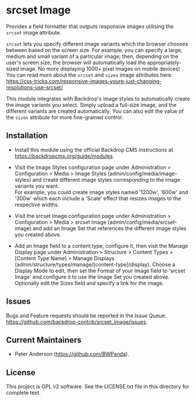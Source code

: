 srcset Image
============

Provides a field formatter that outputs responsive images utilising the `srcset`
image attribute.

`srcset` lets you specify different image variants which the browser chooses
between based on the screen size. For example, you can specify a large, medium
and small variant of a particular image; then, depending on the user's screen
size, the browser will automatically load the appropriately-sized image. No more
displaying 1000+ pixel images on mobile devices!  
You can read more about the `srcset` and `sizes` image attributes here:
https://css-tricks.com/responsive-images-youre-just-changing-resolutions-use-srcset/

This module integrates with Backdrop's image styles to automatically create the
image variants you select. Simply upload a full-size image, and the different
variants are created automatically. You can also edit the value of the `sizes`
attribute for more fine-grained control.

Installation
------------

- Install this module using the official Backdrop CMS instructions at
  https://backdropcms.org/guide/modules.

- Visit the Image Styles configuration page under Administration >
  Configuration > Media > Image Styles (admin/config/media/image-styles) and
  create different image styles corresponding to the image variants you want.  
  For example, you could create image styles named '1200w', '600w' and '300w'
  which each include a 'Scale' effect that resizes images to the respective
  widths.

- Visit the srcset Image configuration page under Administration >
  Configuration > Media > srcset Image (admin/config/media/srcset-image) and add
  an Image Set that references the different image styles you created above.

- Add an Image field to a content type, configure it, then visit the Manage
  Display page under Administration > Structure > Content Types > [Content Type
  Name] > Manage Displays (admin/structure/types/manage/[content-type]/display).
  Choose a Display Mode to edit, then set the Format of your Image field to
  'srcset Image' and configure it to use the Image Set you created above.
  Optionally edit the Sizes field and specify a link for the image.

Issues
------

Bugs and Feature requests should be reported in the Issue Queue:
https://github.com/backdrop-contrib/srcset_image/issues.

Current Maintainers
-------------------

- Peter Anderson (https://github.com/BWPanda).

License
-------

This project is GPL v2 software. See the LICENSE.txt file in this directory for
complete text.

